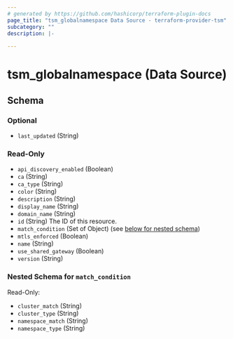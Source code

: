```yaml
---
# generated by https://github.com/hashicorp/terraform-plugin-docs
page_title: "tsm_globalnamespace Data Source - terraform-provider-tsm"
subcategory: ""
description: |-
  
---
```


# tsm_globalnamespace (Data Source)





<!-- schema generated by tfplugindocs -->
## Schema

### Optional

- `last_updated` (String)

### Read-Only

- `api_discovery_enabled` (Boolean)
- `ca` (String)
- `ca_type` (String)
- `color` (String)
- `description` (String)
- `display_name` (String)
- `domain_name` (String)
- `id` (String) The ID of this resource.
- `match_condition` (Set of Object) (see [below for nested schema](#nestedatt--match_condition))
- `mtls_enforced` (Boolean)
- `name` (String)
- `use_shared_gateway` (Boolean)
- `version` (String)

<a id="nestedatt--match_condition"></a>
### Nested Schema for `match_condition`

Read-Only:

- `cluster_match` (String)
- `cluster_type` (String)
- `namespace_match` (String)
- `namespace_type` (String)


